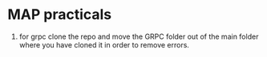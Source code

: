 # MAP practicals

1. for grpc clone the repo and move the GRPC folder out of the main folder where you have cloned it in order to remove errors.
